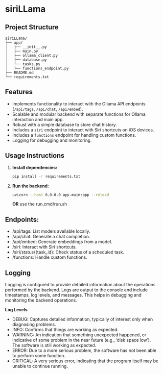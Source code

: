 # siriLLama

## Project Structure
```
siriLLama/
├── app/
│   ├── __init__.py
│   ├── main.py
│   ├── ollama_client.py
│   ├── database.py
│   └── tasks.py
│   └── functions_endpoint.py
├── README.md
└── requirements.txt
```

## Features

- Implements functionality to interact with the Ollama API endpoints (`/api/tags`, `/api/chat`, `/api/embed`).
- Scalable and modular backend with separate functions for Ollama interaction and main app.
- Robust with a simple database to store chat history.
- Includes a `siri` endpoint to interact with Siri shortcuts on iOS devices.
- Includes a `functions` endpoint for handling custom functions.
- Logging for debugging and monitoring.

## Usage Instructions

1. **Install dependencies:**
   ```bash
   pip install -r requirements.txt
   ```
2. **Run the backend:**
   ```bash
   uvicorn --host 0.0.0.0 app.main:app --reload
   ```
   **OR**
   use the run.cmd/run.sh

## Endpoints:
   - /api/tags: List models available locally.
   - /api/chat: Generate a chat completion.
   - /api/embed: Generate embeddings from a model.
   - /siri: Interact with Siri shortcuts.
   - /siri/status/{task_id}: Check status of a scheduled task.
   - /functions: Handle custom functions.

## Logging
   Logging is configured to provide detailed information about the operations performed by the backend. Logs are output to the console and include timestamps, log levels, and messages. This helps in debugging and monitoring the backend operations.

   **Log Levels**
   - DEBUG: Captures detailed information, typically of interest only when diagnosing problems.
   - INFO: Confirms that things are working as expected.
   - WARNING: An indication that something unexpected happened, or indicative of some problem in the near future (e.g., ‘disk space low’). The software is still working as expected.
   - ERROR: Due to a more serious problem, the software has not been able to perform some function.
   - CRITICAL: A very serious error, indicating that the program itself may be unable to continue running.

